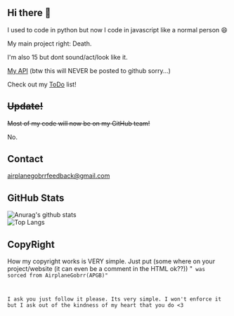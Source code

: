 

## Hi there :wave:

I used to code in python but now I code in javascript like a normal person 😄

My main project right:
Death.

I'm also 15 but dont sound/act/look like it.

[My API](http://airplanegobrr.us.to:5000) (btw this will NEVER be posted to github sorry...)

Check out my [ToDo](https://github.com/AirplanegoBrr/todo) list!

## ~~Update!~~

~~Most of my code will now be on my GitHub team!~~

No.

## Contact

airplanegobrrfeedback@gmail.com


## GitHub Stats 
![Anurag's github stats](https://github-readme-stats.vercel.app/api?username=AirplaneGoBrr&show_icons=true&theme=dark)<br>
![Top Langs](https://github-readme-stats.vercel.app/api/top-langs/?username=AirplaneGoBrr&theme=dark)

## CopyRight

How my copyright works is VERY simple. Just put (some where on your project/website (it can even be a comment in the HTML ok??)) "<code> was sorced from AirplaneGobrr(APGB)"
  
  I ask you just follow it please. Its very simple. I won't enforce it but I ask out of the kindness of my heart that you do <3
